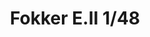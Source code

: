 ---
title: "Fokker E.II 1/48"
price: 1550.00 
desc: "WEEKEND EDITION, Fokker E.II 1/48, razmera: 1/48"
img_path: "/assets/img/8451.jpg"
brand: AMMO
available: true
special_offer: false
new: false
soon: false
cat: "Plasticne-Makete"
subcat: "PM-EDUARD"
subsubcat: ""
sifra: "8451"
---